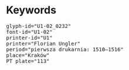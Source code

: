 # Keywords
<pre>
glyph-id="U1-02_0232"
font-id="U1-02"
printer-id="U1"
printer="Florian Ungler"
period="pierwsza drukarnia: 1510–1516"
place="Kraków"
PT plate="113"
</pre>
